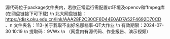 源代码位于package文件夹内，若欲正常运行需配置qt环境及opencv和ffmpeg库(在网盘链接下可下载) \n
北大网盘链接：https://disk.pku.edu.cn/link/AAA28F2C30CF6D44E0AD7A52F4692D70CD 、n
文件夹名：113-关于我取不出好名那档事-QT大作业 \n
有效期限：2024-07-30 10:19 \n
提取码：9VWx \n
（网盘内有源代码、作业报告、演示视频）

